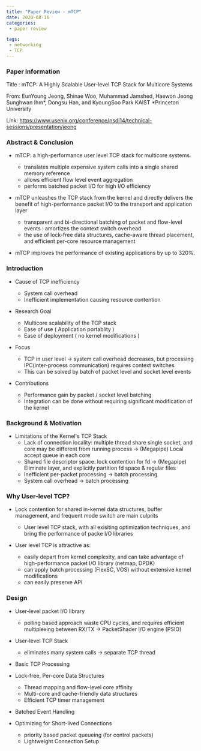 ```yaml
---
title: "Paper Review - mTCP"
date: 2020-08-16
categories:
 - paper review

tags:
 - networking
 - TCP
---
```



### Paper Information

Title : mTCP: A Highly Scalable User-level TCP Stack for Multicore Systems

From: 
EunYoung Jeong, Shinae Woo, Muhammad Jamshed, Haewon Jeong
Sunghwan Ihm*, Dongsu Han, and KyoungSoo Park
KAIST *Princeton University

Link: <https://www.usenix.org/conference/nsdi14/technical-sessions/presentation/jeong>

### Abstract & Conclusion

- mTCP: a high-performance user level TCP stack for multicore systems.
	-  translates multiple expensive system calls into a single shared memory reference
	 - allows efficient flow level event aggregation
	 - performs batched packet I/O for high I/O efficiency

- mTCP unleashes the TCP stack from the kernel and directly delivers the benefit of high-performance packet I/O to the transport and application layer
	-  transparent and bi-directional batching of packet  and flow-level events : amortizes the context switch overhead
	- the use of lock-free data structures, cache-aware thread placement, and efficient per-core resource management

- mTCP improves the performance of existing applications by up to 320%. 

### Introduction
- Cause of TCP inefficiency
	- System call overhead
	- Inefficient implementation causing resource contention
	
- Research Goal
	- Multicore scalability of the TCP stack
	- Ease of use ( Application portablity )
	- Ease of deployment ( no kernel modifications )

- Focus
	- TCP in user level -> system call overhead decreases, but processing IPC(inter-process communication) requires context switches
	- This can be solved by batch of packet level and socket level events	

- Contributions
	- Performance gain by packet / socket level batching
	- Integration can be done without requiring significant modification of the kernel
	
	
### Background & Motivation
- Limitations of the Kernel's TCP Stack
	- Lack of connection locality: multiple thread share single socket, and core may be different from running process -> (Megapipe) Local accept queue in each core
	- Shared file descriptor space: lock contention for fd -> (Megapipe) Eliminate layer, and explicitly partition fd space & regular files
 	-  Inefficient per-packet processing -> batch processing
	- System call overhead -> batch processing
	
### Why User-level TCP?
- Lock contention for shared in-kernel data structures, buffer management, and frequent mode switch are main culprits
	- User level TCP stack, with all exisiting optimization techniques, and bring the performance of packe I/O libraries
	
- User level TCP is attractive as:
	 - easily depart from kernel complexity, and can take advantage of high-performance packet I/O library (netmap, DPDK)
	- can apply batch processing (FlexSC, VOS) without extensive kernel modifications
	 - can easily preserve API
	 
### Design

- User-level packet I/O library
	- polling based approach waste CPU cycles, and requires efficient multiplexing between RX/TX -> PacketShader I/O engine (PSIO)

- User-level TCP Stack
	- eliminates many system calls -> separate TCP thread

- Basic TCP Processing
- Lock-free, Per-core Data Structures
	- Thread mapping and flow-level core affinity
	- Multi-core and cache-friendly data structures
	- Efficient TCP timer management
- Batched Event Handling
- Optimizing for Short-lived Connections
	- priority based packet queueing (for control packets)
	- Lightweight Connection Setup

### 